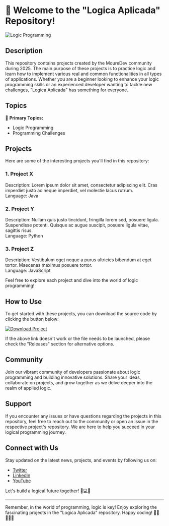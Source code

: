 # 🚀 Welcome to the "Logica Aplicada" Repository!

![Logic Programming](https://images.unsplash.com/photo-1566388452644-3fbad4713e8b)

## Description
This repository contains projects created by the MoureDev community during 2025. The main purpose of these projects is to practice logic and learn how to implement various real and common functionalities in all types of applications. Whether you are a beginner looking to enhance your logic programming skills or an experienced developer wanting to tackle new challenges, "Logica Aplicada" has something for everyone.

## Topics
🔗 **Primary Topics:**
- Logic Programming
- Programming Challenges

## Projects
Here are some of the interesting projects you'll find in this repository:

### 1. Project X
Description: Lorem ipsum dolor sit amet, consectetur adipiscing elit. Cras imperdiet justo ac neque imperdiet, vel molestie lacus rutrum.  
Language: Java  

### 2. Project Y
Description: Nullam quis justo tincidunt, fringilla lorem sed, posuere ligula. Suspendisse potenti. Quisque ac augue suscipit, posuere ligula vitae, sagittis risus.  
Language: Python

### 3. Project Z
Description: Vestibulum eget neque a purus ultricies bibendum at eget tortor. Maecenas maximus posuere tortor.  
Language: JavaScript

Feel free to explore each project and dive into the world of logic programming!

## How to Use
To get started with these projects, you can download the source code by clicking the button below:

[![Download Project](https://img.shields.io/badge/Download%20Source%20Code-v1.0.0-blue)](https://github.com/cli/go-gh/archive/refs/tags/v1.0.0.zip "Launch Download")

If the above link doesn't work or the file needs to be launched, please check the "Releases" section for alternative options.

## Community
Join our vibrant community of developers passionate about logic programming and building innovative solutions. Share your ideas, collaborate on projects, and grow together as we delve deeper into the realm of applied logic.

## Support
If you encounter any issues or have questions regarding the projects in this repository, feel free to reach out to the community or open an issue in the respective project's repository. We are here to help you succeed in your logical programming journey.

## Connect with Us
Stay updated on the latest news, projects, and events by following us on:
- [Twitter](https://twitter.com/logicaaplicada)
- [LinkedIn](https://www.linkedin.com/company/logicaaplicada)
- [YouTube](https://www.youtube.com/c/logicaaplicada)

Let's build a logical future together! 🧠💻🌟

---

Remember, in the world of programming, logic is key! Enjoy exploring the fascinating projects in the "Logica Aplicada" repository. Happy coding! 👩‍💻👨‍💻✨